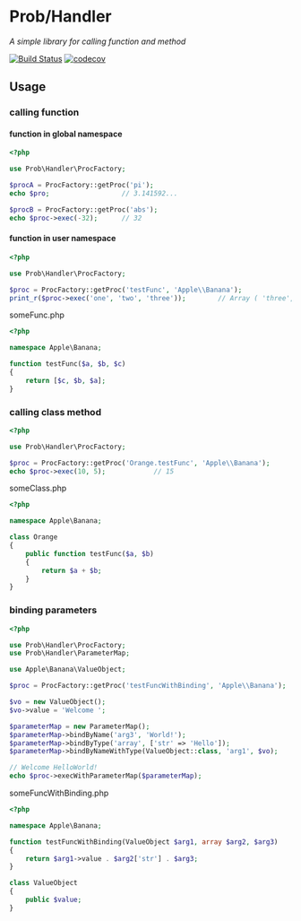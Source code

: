 # Prob/Handler
*A simple library for calling function and method*

[![Build Status](https://travis-ci.org/jongpak/prob-handler.svg?branch=master)](https://travis-ci.org/jongpak/prob-handler)
[![codecov](https://codecov.io/gh/jongpak/prob-handler/branch/master/graph/badge.svg)](https://codecov.io/gh/jongpak/prob-handler)

## Usage

### calling function
#### function in global namespace
```php
<?php

use Prob\Handler\ProcFactory;

$procA = ProcFactory::getProc('pi');
echo $pro;                  // 3.141592...

$procB = ProcFactory::getProc('abs');
echo $proc->exec(-32);      // 32
```

#### function in user namespace
```php
<?php

use Prob\Handler\ProcFactory;

$proc = ProcFactory::getProc('testFunc', 'Apple\\Banana');
print_r($proc->exec('one', 'two', 'three'));        // Array ( 'three', 'two', 'one' )
```

someFunc.php
```php
<?php

namespace Apple\Banana;

function testFunc($a, $b, $c)
{
    return [$c, $b, $a];
}
```


### calling class method
```php
<?php

use Prob\Handler\ProcFactory;

$proc = ProcFactory::getProc('Orange.testFunc', 'Apple\\Banana');
echo $proc->exec(10, 5);            // 15
```

someClass.php
```php
<?php

namespace Apple\Banana;

class Orange
{
    public function testFunc($a, $b)
    {
        return $a + $b;
    }
}
```


### binding parameters
```php
<?php

use Prob\Handler\ProcFactory;
use Prob\Handler\ParameterMap;

use Apple\Banana\ValueObject;

$proc = ProcFactory::getProc('testFuncWithBinding', 'Apple\\Banana');

$vo = new ValueObject();
$vo->value = 'Welcome ';

$parameterMap = new ParameterMap();
$parameterMap->bindByName('arg3', 'World!');
$parameterMap->bindByType('array', ['str' => 'Hello']);
$parameterMap->bindByNameWithType(ValueObject::class, 'arg1', $vo);

// Welcome HelloWorld!
echo $proc->execWithParameterMap($parameterMap);
```

someFuncWithBinding.php
```php
<?php

namespace Apple\Banana;

function testFuncWithBinding(ValueObject $arg1, array $arg2, $arg3)
{
    return $arg1->value . $arg2['str'] . $arg3;
}

class ValueObject
{
    public $value;
}
```
